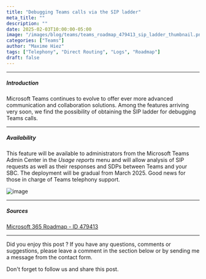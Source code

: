 ```yaml
---
title: "Debugging Teams calls via the SIP ladder"
meta_title: ""
description: ""
date: 2025-02-03T10:00:00-05:00
image: "/images/blog/teams/teams_roadmap_479413_sip_ladder_thumbnail.png"
categories: ["Teams"]
author: "Maxime Hiez"
tags: ["Telephony", "Direct Routing", "Logs", "Roadmap"]
draft: false
---
```

---

##### Introduction
Microsoft Teams continues to evolve to offer ever more advanced communication and collaboration solutions. Among the features arriving very soon, we find the possibility of obtaining the SIP ladder for debugging Teams calls.

---

##### Availability
This feature will be available to administrators from the Microsoft Teams Admin Center in the *Usage reports* menu and will allow analysis of SIP requests as well as their responses and SDPs between Teams and your SBC. The deployment will be gradual from March 2025. Good news for those in charge of Teams telephony support.

![image](/images/blog/teams/teams_roadmap_479413_sip_ladder_001.png)

---

##### Sources
[Microsoft 365 Roadmap - ID 479413](https://www.microsoft.com/en-us/microsoft-365/roadmap?filters=Microsoft%20Teams&searchterms=479413)

---


Did you enjoy this post ? If you have any questions, comments or suggestions, please leave a comment in the section below or by sending me a message from the contact form.

Don't forget to follow us and share this post.